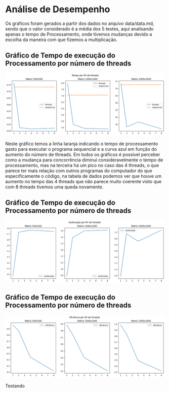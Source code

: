 # Análise de Desempenho

Os gráficos foram gerados a partir dos dados no arquivo data/data.md, sendo que o valor considerado é a média dos 5 testes, aqui analisando apenas o tempo de Processamento, onde tivemos mudanças devido a escolha da maneira com que fizemos a multiplicação.

## Gráfico de Tempo de execução do Processamento por número de threads
![grafico TxT](data/tempo_por_n_threads.png)

Neste gráfico temos a linha laranja indicando o tempo de processamento gasto para executar o programa sequencial e a curva azul em função do aumento do número de threads.
Em todos os gráficos é possível perceber como a mudança para concorrência diminui consideravelmente o tempo de processamento, mas na terceira há um pico no caso das 4 threads, o que parece ter mais relação com outros programas do computador do que especificamente o código, na tabela de dados podemos ver que houve um aumento no tempo das 4 threads que não parece muito coerente visto que com 8 threads tivemos uma queda novamente.

## Gráfico de Tempo de execução do Processamento por número de threads
![grafico AxT](data/aceleracao_por_n_threads.png)

## Gráfico de Tempo de execução do Processamento por número de threads
![grafico ExT](data/eficiencia_por_n_threads.png)

Testando
